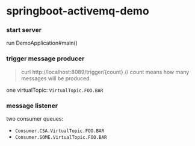 # springboot-activemq-demo

### start server

run DemoApplication#main()

### trigger message producer

> curl http://localhost:8089/trigger/{count} // count means how many messages will be produced.

one virtualTopic: `VirtualTopic.FOO.BAR`

### message listener

two consumer queues:

- `Consumer.CSA.VirtualTopic.FOO.BAR`
- `Consumer.SOME.VirtualTopic.FOO.BAR`

